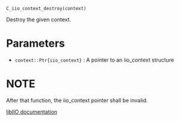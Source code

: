 ```
C_iio_context_destroy(context)
```

Destroy the given context.

# Parameters

  * `context::Ptr{iio_context}` : A pointer to an iio_context structure

# NOTE

After that function, the iio_context pointer shall be invalid.

[libIIO documentation](https://analogdevicesinc.github.io/libiio/master/libiio/group__Context.html#ga75de8dae515c539818e52b408830d3ba)
